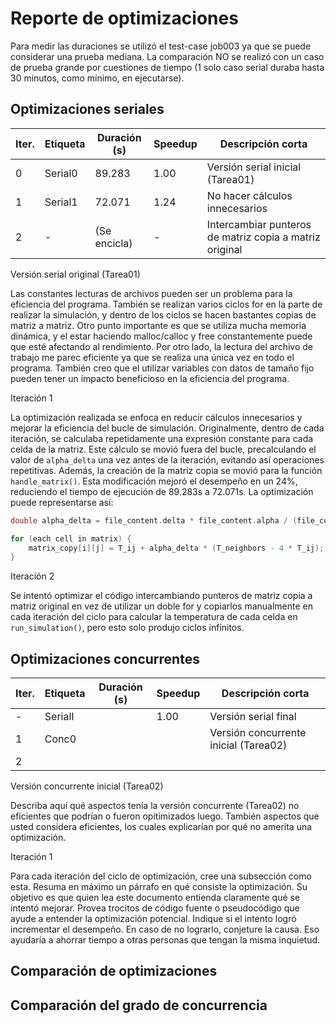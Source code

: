 # Reporte de optimizaciones

Para medir las duraciones se utilizó el test-case job003 ya que se puede considerar una prueba mediana.
La comparación NO se realizó con un caso de prueba grande por cuestiones de tiempo (1 solo caso serial duraba hasta 30 minutos, como mínimo, en ejecutarse).

## Optimizaciones seriales

| Iter. | Etiqueta | Duración (s) | Speedup | Descripción corta |
|--------------|--------------|--------------|--------------|--------------|
| 0 | Serial0 | 89.283 | 1.00 | Versión serial inicial (Tarea01) |
| 1 | Serial1 | 72.071 | 1.24 | No hacer cálculos innecesarios |
| 2 | - | (Se encicla) | - | Intercambiar punteros de matriz copia a matriz original |

Versión serial original (Tarea01)

Las constantes lecturas de archivos pueden ser un problema para la eficiencia del programa.
También se realizan varios ciclos for en la parte de realizar la simulación, y dentro de los ciclos se hacen bastantes copias de matriz a matriz. Otro punto importante es que se utiliza mucha memoria dinámica, y el estar haciendo malloc/calloc y free constantemente puede que esté afectando al rendimiento.
Por otro lado, la lectura del archivo de trabajo me parec eficiente ya que se realiza una única vez en todo el programa. También creo que el utilizar variables con datos de tamaño fijo pueden tener un impacto beneficioso en la eficiencia del programa.

Iteración 1

La optimización realizada se enfoca en reducir cálculos innecesarios y mejorar la eficiencia del bucle de simulación. Originalmente, dentro de cada iteración, se calculaba repetidamente una expresión constante para cada celda de la matriz. Este cálculo se movió fuera del bucle, precalculando el valor de `alpha_delta` una vez antes de la iteración, evitando así operaciones repetitivas. Además, la creación de la matriz copia se movió para la función `handle_matrix()`. Esta modificación mejoró el desempeño en un 24%, reduciendo el tiempo de ejecución de 89.283s a 72.071s. La optimización puede representarse así:

```c
double alpha_delta = file_content.delta * file_content.alpha / (file_content.h * file_content.h);

for (each cell in matrix) {
    matrix_copy[i][j] = T_ij + alpha_delta * (T_neighbors - 4 * T_ij);
}
```

Iteración 2

Se intentó optimizar el código intercambiando punteros de matriz copia a matriz original en vez de utilizar un doble for y copiarlos manualmente en cada iteración del ciclo para calcular la temperatura de cada celda en `run_simulation()`, pero esto solo produjo ciclos infinitos.

## Optimizaciones concurrentes

| Iter. | Etiqueta | Duración (s) | Speedup | Descripción corta |
|--------------|--------------|--------------|--------------|--------------|
| - | SerialI |  | 1.00 | Versión serial final |
| 1 | Conc0 |  |  | Versión concurrente inicial (Tarea02) |
| 2 |  |  |  |  |

Versión concurrente inicial (Tarea02)

Describa aquí qué aspectos tenía la versión concurrente (Tarea02) no eficientes que podrían o fueron opitimizados luego. También aspectos que usted considera eficientes, los cuales explicarían por qué no amerita una optimización.

Iteración 1

Para cada iteración del ciclo de optimización, cree una subsección como esta. Resuma en máximo un párrafo en qué consiste la optimización. Su objetivo es que quien lea este documento entienda claramente qué se intentó mejorar. Provea trocitos de código fuente o pseudocódigo que ayude a entender la optimización potencial. Indique si el intento logró incrementar el desempeño. En caso de no lograrlo, conjeture la causa. Eso ayudaría a ahorrar tiempo a otras personas que tengan la misma inquietud.

## Comparación de optimizaciones

## Comparación del grado de concurrencia
